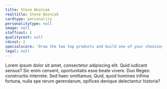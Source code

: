 ```yaml
---
title: Steve Wozniak
realtitle: Steve Wozniak
cardtype: personality
personalitytype: null
image: null
staffcost: 1
qualitycost: null
rdcost: 2
specialscore: 'Draw the two top products and build one of your choosing for free. Every product from the next turn onwards requires 1 less R&D and gains 1 Extra Loyalty.'
legal: null
---
```


Lorem ipsum dolor sit amet, consectetur adipiscing elit. Quid iudicant sensus? Sic enim censent, oportunitatis esse beate vivere. Duo Reges: constructio interrete. Sed haec omittamus; Quid, quod homines infima fortuna, nulla spe rerum gerendarum, opifices denique delectantur historia?
